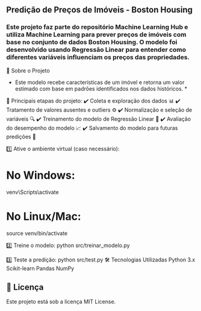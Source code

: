## Predição de Preços de Imóveis - Boston Housing ##
### Este projeto faz parte do repositório Machine Learning Hub e utiliza Machine Learning para prever preços de imóveis com base no conjunto de dados Boston Housing. O modelo foi desenvolvido usando Regressão Linear para entender como diferentes variáveis influenciam os preços das propriedades. ###

📌 Sobre o Projeto
* Este modelo recebe características de um imóvel e retorna um valor estimado com base em padrões identificados nos dados históricos. *

🔹 Principais etapas do projeto:
✔️ Coleta e exploração dos dados 📊
✔️ Tratamento de valores ausentes e outliers ⚙️
✔️ Normalização e seleção de variáveis 🔍
✔️ Treinamento do modelo de Regressão Linear 🤖
✔️ Avaliação do desempenho do modelo 📈
✔️ Salvamento do modelo para futuras predições 💾

1️⃣ Ative o ambiente virtual (caso necessário):
# No Windows:
venv\Scripts\activate
# No Linux/Mac:
source venv/bin/activate

2️⃣ Treine o modelo:
python src/treinar_modelo.py

3️⃣ Teste a predição:
python src/test.py
🛠 Tecnologias Utilizadas
Python 3.x
Scikit-learn
Pandas
NumPy

## 📜 Licença
Este projeto está sob a licença MIT License.
